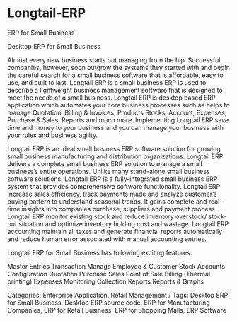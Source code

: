 # Longtail-ERP
ERP for Small Business

Desktop ERP for Small Business

Almost every new business starts out managing from the hip. Successful companies, however, soon outgrow the systems they started with and begin the careful search for a small business software that is affordable, easy to use, and built to last. Longtail ERP is a small business ERP is used to describe a lightweight business management software that is designed to meet the needs of a small business. Longtail ERP is desktop based ERP application which automates your core business processes such as helps to manage Quotation, Billing & Invoices, Products Stocks, Account, Expenses, Purchase & Sales, Reports and much more. Implementing Longtail ERP save time and money to your business and you can manage your business with your rules and business agility.

Longtail ERP is an ideal small business ERP software solution for growing small business manufacturing and distribution organizations. Longtail ERP delivers a complete small business ERP solution to manage a small business’s entire operations. Unlike many stand-alone small business software solutions, Longtail ERP is a fully-integrated small business ERP system that provides comprehensive software functionality. Longtail ERP increase sales efficiency, track payments made and analyze customer’s buying pattern to understand seasonal trends. It gains complete and real-time insights into companies purchase, suppliers and payment process. Longtail ERP monitor existing stock and reduce inventory overstock/ stock-out situation and optimize inventory holding cost and wastage. Longtail ERP accounting maintain all taxes and generate financial reports automatically and reduce human error associated with manual accounting entries.

Longtail ERP for Small Business has following exciting features:

Master Entries
Transaction
Manage Employee & Customer
Stock
Accounts
Configuration
Quotation
Purchase
Sales
Point of Sale
Billing (Thermal printing)
Expenses
Monitoring
Collection Reports
Reports & Graphs

Categories: Enterprise Application, Retail Management / 
Tags: Desktop ERP for Small Business, Desktop ERP source code, ERP for Manufacturing Companies, ERP for Retail Business, ERP for Shopping Malls, ERP Software
